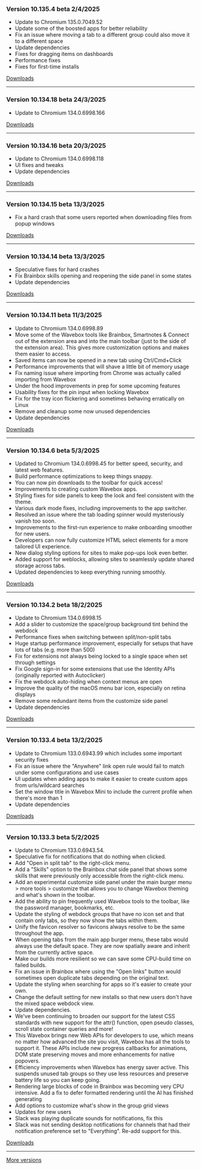 <h3>Version 10.135.4 beta <span class="date">2/4/2025</span></h3>
<ul>
  <li>Update to Chromium 135.0.7049.52</li>
  <li>Update some of the boosted apps for better reliability</li>
  <li>Fix an issue where moving a tab to a different group could also move it to a different space</li>
  <li>Update dependencies</li>
  <li>Fixes for dragging items on dashboards</li>
  <li>Performance fixes</li>
  <li>Fixes for first-time installs</li>
</ul>

[Downloads](https://wavebox.io/download/release/10.135.4.3)

---

<h3>Version 10.134.18 beta <span class="date">24/3/2025</span></h3>
<ul>
  <li>Update to Chromium 134.0.6998.166</li>
</ul>

[Downloads](https://wavebox.io/download/release/10.134.18.3)

---

<h3>Version 10.134.16 beta <span class="date">20/3/2025</span></h3>
<ul>
  <li>Update to Chromium 134.0.6998.118</li>
  <li>UI fixes and tweaks</li>
  <li>Update dependencies</li>
</ul>

[Downloads](https://wavebox.io/download/release/10.134.16.3)

---

<h3>Version 10.134.15 beta <span class="date">13/3/2025</span></h3>
<ul>
  <li>Fix a hard crash that some users reported when downloading files from popup windows</li>
</ul>

[Downloads](https://wavebox.io/download/release/10.134.15.3)

---

<h3>Version 10.134.14 beta <span class="date">13/3/2025</span></h3>
<ul>
  <li>Speculative fixes for hard crashes</li>
  <li>Fix Brainbox skills opening and reopening the side panel in some states</li>
  <li>Update dependencies</li>
</ul>

[Downloads](https://wavebox.io/download/release/10.134.14.3)

---

<h3>Version 10.134.11 beta <span class="date">11/3/2025</span></h3>
<ul>
  <li>Update to Chromium 134.0.6998.89</li>
  <li>
    Move some of the Wavebox tools like Brainbox, Smartnotes & Connect out of
    the extension area and into the main toolbar (just to the side of the extension area).
    This gives more customization options and makes them easier to access.
  </li>
  <li>Saved items can now be opened in a new tab using Ctrl/Cmd+Click</li>
  <li>Performance improvements that will shave a little bit of memory usage</li>
  <li>Fix naming issue where importing from Chrome was actually called importing from Wavebox</li>
  <li>Under the hood improvements in prep for some upcoming features</li>
  <li>Usability fixes for the pin input when locking Wavebox</li>
  <li>Fix for the tray icon flickering and sometimes behaving erratically on Linux</li>
  <li>Remove and cleanup some now unused dependencies</li>
  <li>Update dependencies</li>
</ul>

[Downloads](https://wavebox.io/download/release/10.134.11.3)

---

<h3>Version 10.134.6 beta <span class="date">5/3/2025</span></h3>
<ul>
  <li>Updated to Chromium 134.0.6998.45 for better speed, security, and latest web features.</li>
  <li>Build performance optimizations to keep things snappy.</li>
  <li>You can now pin downloads to the toolbar for quick access!</li>
  <li>Improvements to creating custom Wavebox apps.</li>
  <li>Styling fixes for side panels to keep the look and feel consistent with the theme.</li>
  <li>Various dark mode fixes, including improvements to the app switcher.</li>
  <li>Resolved an issue where the tab loading spinner would mysteriously vanish too soon.</li>
  <li>Improvements to the first-run experience to make onboarding smoother for new users.</li>
  <li>Developers can now fully customize HTML select elements for a more tailored UI experience.</li>
  <li>New dialog styling options for sites to make pop-ups look even better.</li>
  <li>Added support for weblocks, allowing sites to seamlessly update shared storage across tabs.</li>
  <li>Updated dependencies to keep everything running smoothly.</li>
</ul>

[Downloads](https://wavebox.io/download/release/10.134.6.3)

---

<h3>Version 10.134.2 beta <span class="date">18/2/2025</span></h3>
<ul>
  <li>Update to Chromium 134.0.6998.15</li>
  <li>Add a slider to customize the space/group background tint behind the webdock</li>
  <li>Performance fixes when switching between split/non-split tabs</li>
  <li>Huge startup performance improvement, especially for setups that have lots of tabs (e.g. more than 500)</li>
  <li>Fix for extensions not always being locked to a single space when set through settings</li>
  <li>Fix Google sign-in for some extensions that use the Identity APIs (originally reported with Autoclicker)</li>
  <li>Fix the webdock auto-hiding when context menus are open</li>
  <li>Improve the quality of the macOS menu bar icon, especially on retina displays</li>
  <li>Remove some redundant items from the customize side panel</li>
  <li>Update dependencies</li>
</ul>

[Downloads](https://wavebox.io/download/release/10.134.2.3)

---

<h3>Version 10.133.4 beta <span class="date">13/2/2025</span></h3>
<ul>
  <li>Update to Chromium 133.0.6943.99 which includes some important security fixes</li>
  <li>Fix an issue where the "Anywhere" link open rule would fail to match under some configurations and use cases</li>
  <li>UI updates when adding apps to make it easier to create custom apps from urls/wildcard searches</li>
  <li>Set the window title in Wavebox Mini to include the current profile when there's more than 1</li>
  <li>Update dependencies</li>
</ul>

[Downloads](https://wavebox.io/download/release/10.133.4.3)

---

<h3>Version 10.133.3 beta <span class="date">5/2/2025</span></h3>
<ul>
  <li>Update to Chromium 133.0.6943.54.</li>
  <li>Speculative fix for notifications that do nothing when clicked.</li>
  <li>Add "Open in split tab" to the right-click menu.</li>
  <li>Add a "Skills" option to the Brainbox chat side panel that shows some skills that were previously only accessible from the right-click menu.</li>
  <li>Add an experimental customize side panel under the main burger menu &gt; more tools &gt; customize that allows you to change Wavebox theming and what's shown in the toolbar.</li>
  <li>Add the ability to pin frequently used Wavebox tools to the toolbar, like the password manager, bookmarks, etc.</li>
  <li>Update the styling of webdock groups that have no icon set and that contain only tabs, so they now show the tabs within them.</li>
  <li>Unify the favicon resolver so favicons always resolve to be the same throughout the app.</li>
  <li>When opening tabs from the main app burger menu, these tabs would always use the default space. They are now spatially aware and inherit from the currently active space.</li>
  <li>Make our builds more resilient so we can save some CPU-build time on failed builds.</li>
  <li>Fix an issue in Brainbox where using the "Open links" button would sometimes open duplicate tabs depending on the original text.</li>
  <li>Update the styling when searching for apps so it's easier to create your own.</li>
  <li>Change the default setting for new installs so that new users don't have the mixed space webdock view.</li>
  <li>Update dependencies.</li>
  <li>We've been continuing to broaden our support for the latest CSS standards with new support for the attr() function, open pseudo classes, scroll state container queries and more!</li>
  <li>This Wavebox brings new Web APIs for developers to use, which means no matter how advanced the site you visit, Wavebox has all the tools to support it. These APIs include new progress callbacks for animations, DOM state preserving moves and more enhancements for native popovers.</li>
  <li>Efficiency improvements when Wavebox has energy saver active. This suspends unused tab groups so they use less resources and preserve battery life so you can keep going.</li>
  <li>Rendering large blocks of code in Brainbox was becoming very CPU intensive. Add a fix to defer formatted rendering until the AI has finished generating</li>
  <li>Add options to customize what's show in the group grid views</li>
  <li>Updates for new users</li>
  <li>Slack was playing duplicate sounds for notifications, fix this</li>
  <li>Slack was not sending desktop notifications for channels that had their notification preference set to "Everything". Re-add support for this.</li>
</ul>

[Downloads](https://wavebox.io/download/release/10.133.3.3)

---
[More versions](https://wavebox.io/changelog/beta/)